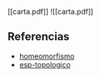 [[carta.pdf]]
![[carta.pdf]]

## Referencias
- [homeomorfismo](./homeomorfismo.md)
- [esp-topologico](./esp-topologico.md)
